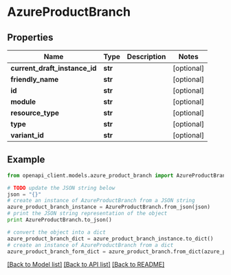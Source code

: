 # AzureProductBranch


## Properties
Name | Type | Description | Notes
------------ | ------------- | ------------- | -------------
**current_draft_instance_id** | **str** |  | [optional] 
**friendly_name** | **str** |  | [optional] 
**id** | **str** |  | [optional] 
**module** | **str** |  | [optional] 
**resource_type** | **str** |  | [optional] 
**type** | **str** |  | [optional] 
**variant_id** | **str** |  | [optional] 

## Example

```python
from openapi_client.models.azure_product_branch import AzureProductBranch

# TODO update the JSON string below
json = "{}"
# create an instance of AzureProductBranch from a JSON string
azure_product_branch_instance = AzureProductBranch.from_json(json)
# print the JSON string representation of the object
print AzureProductBranch.to_json()

# convert the object into a dict
azure_product_branch_dict = azure_product_branch_instance.to_dict()
# create an instance of AzureProductBranch from a dict
azure_product_branch_form_dict = azure_product_branch.from_dict(azure_product_branch_dict)
```
[[Back to Model list]](../README.md#documentation-for-models) [[Back to API list]](../README.md#documentation-for-api-endpoints) [[Back to README]](../README.md)


